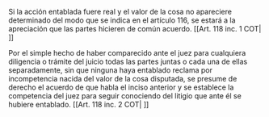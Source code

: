 Si la acción entablada fuere real y el valor de la cosa no apareciere determinado del modo que se indica en el artículo 116, se estará a la apreciación que las partes hicieren de común acuerdo. [[Art. 118 inc. 1 COT| ]]

Por el simple hecho de haber comparecido ante el juez para cualquiera diligencia o trámite del juicio todas las partes juntas o cada una de ellas separadamente, sin que ninguna haya entablado reclama por incompetencia nacida del valor de la cosa disputada, se presume de derecho el acuerdo de que habla el inciso anterior y se establece la competencia del juez para seguir conociendo del litigio que ante él se hubiere entablado. [[Art. 118 inc. 2 COT| ]]
